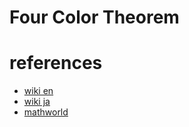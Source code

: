 # Four Color Theorem


# references 
- [wiki en](https://en.wikipedia.org/wiki/Four_color_theorem)
- [wiki ja](https://ja.wikipedia.org/wiki/%E5%9B%9B%E8%89%B2%E5%AE%9A%E7%90%86)
- [mathworld](https://mathworld.wolfram.com/Four-ColorTheorem.html)
